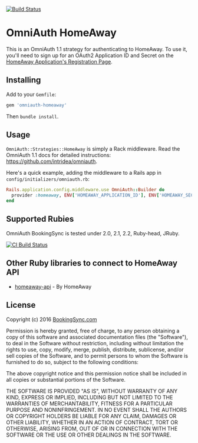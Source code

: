 [![Build Status](https://travis-ci.org/BookingSync/omniauth-homeaway.svg?branch=master)](https://travis-ci.org/BookingSync/omniauth-homeaway)

# OmniAuth HomeAway

This is an OmniAuth 1.1 strategy for authenticating to HomeAway. To
use it, you'll need to sign up for an OAuth2 Application ID and Secret
on the [HomeAway Application's Registration Page](https://www.homeaway.com/platform/).

## Installing

Add to your `Gemfile`:

```ruby
gem 'omniauth-homeaway'
```

Then `bundle install`.

## Usage

`OmniAuth::Strategies::HomeAway` is simply a Rack middleware. Read the OmniAuth 1.1 docs for detailed instructions: https://github.com/intridea/omniauth.

Here's a quick example, adding the middleware to a Rails app in `config/initializers/omniauth.rb`:

```ruby
Rails.application.config.middleware.use OmniAuth::Builder do
  provider :homeaway, ENV['HOMEAWAY_APPLICATION_ID'], ENV['HOMEAWAY_SECRET']
end
```

## Supported Rubies

OmniAuth BookingSync is tested under 2.0, 2.1, 2.2, Ruby-head, JRuby.

[![CI Build
Status](https://secure.travis-ci.org/BookingSync/omniauth-homeaway.png)](http://travis-ci.org/BookingSync/omniauth-homeaway)

## Other Ruby libraries to connect to HomeAway API

* [homeaway-api](https://github.com/homeaway/homeaway_api_ruby) - By HomeAway

## License

Copyright (c) 2016 [BookingSync.com](http://www.bookingsync.com)

Permission is hereby granted, free of charge, to any person obtaining a copy of this software and associated documentation files (the "Software"), to deal in the Software without restriction, including without limitation the rights to use, copy, modify, merge, publish, distribute, sublicense, and/or sell copies of the Software, and to permit persons to whom the Software is furnished to do so, subject to the following conditions:

The above copyright notice and this permission notice shall be included in all copies or substantial portions of the Software.

THE SOFTWARE IS PROVIDED "AS IS", WITHOUT WARRANTY OF ANY KIND, EXPRESS OR IMPLIED, INCLUDING BUT NOT LIMITED TO THE WARRANTIES OF MERCHANTABILITY, FITNESS FOR A PARTICULAR PURPOSE AND NONINFRINGEMENT. IN NO EVENT SHALL THE AUTHORS OR COPYRIGHT HOLDERS BE LIABLE FOR ANY CLAIM, DAMAGES OR OTHER LIABILITY, WHETHER IN AN ACTION OF CONTRACT, TORT OR OTHERWISE, ARISING FROM, OUT OF OR IN CONNECTION WITH THE SOFTWARE OR THE USE OR OTHER DEALINGS IN THE SOFTWARE.
